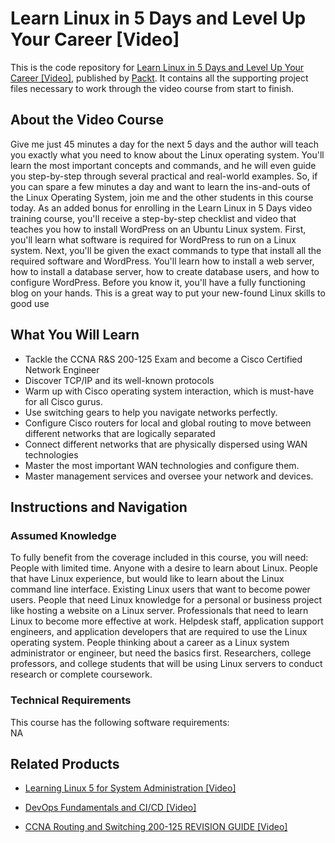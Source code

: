 # Learn Linux in 5 Days and Level Up Your Career [Video]
This is the code repository for [Learn Linux in 5 Days and Level Up Your Career [Video]](https://www.packtpub.com/networking-and-servers/ccna-routing-and-switching-200-125-revision-guide-video?utm_source=github&utm_medium=repository&utm_campaign=9781789803211), published by [Packt](https://www.packtpub.com/?utm_source=github). It contains all the supporting project files necessary to work through the video course from start to finish.
## About the Video Course
Give me just 45 minutes a day for the next 5 days and the author will teach you exactly what you need to know about the Linux operating system. You'll learn the most important concepts and commands, and he will even guide you step-by-step through several practical and real-world examples. So, if you can spare a few minutes a day and want to learn the ins-and-outs of the Linux Operating System, join me and the other students in this course today. As an added bonus for enrolling in the Learn Linux in 5 Days video training course, you'll receive a step-by-step checklist and video that teaches you how to install WordPress on an Ubuntu Linux system. First, you'll learn what software is required for WordPress to run on a Linux system. Next, you'll be given the exact commands to type that install all the required software and WordPress. You'll learn how to install a web server, how to install a database server, how to create database users, and how to configure WordPress. Before you know it, you'll have a fully functioning blog on your hands. This is a great way to put your new-found Linux skills to good use

<H2>What You Will Learn</H2>
<DIV class=book-info-will-learn-text>
<UL>
<LI>Tackle the CCNA R&amp;S 200-125 Exam and become a Cisco Certified Network Engineer 
<LI>Discover TCP/IP and its well-known protocols 
<LI>Warm up with Cisco operating system interaction, which is must-have for all Cisco gurus. 
<LI>Use switching gears to help you navigate networks perfectly. 
<LI>Configure Cisco routers for local and global routing to move between different networks that are logically separated 
<LI>Connect different networks that are physically dispersed using WAN technologies 
<LI>Master the most important WAN technologies and configure them. 
<LI>Master management services and oversee your network and devices. </LI></UL></DIV>

## Instructions and Navigation
### Assumed Knowledge
To fully benefit from the coverage included in this course, you will need:<br/>
People with limited time. Anyone with a desire to learn about Linux. People that have Linux experience, but would like to learn about the Linux command line interface.
Existing Linux users that want to become power users. People that need Linux knowledge for a personal or business project like hosting a website on a Linux server. Professionals that need to learn Linux to become more effective at work. Helpdesk staff, application support engineers, and application developers that are required to use the Linux operating system. People thinking about a career as a Linux system administrator or engineer, but need the basics first. Researchers, college professors, and college students that will be using Linux servers to conduct research or complete coursework.
### Technical Requirements
This course has the following software requirements:<br/>
NA

## Related Products
* [Learning Linux 5 for System Administration [Video]](https://www.packtpub.com/networking-and-servers/ccna-routing-and-switching-200-125-revision-guide-video?utm_source=github&utm_medium=repository&utm_campaign=9781789803211)

* [DevOps Fundamentals and CI/CD [Video]](https://www.packtpub.com/networking-and-servers/ccna-routing-and-switching-200-125-revision-guide-video?utm_source=github&utm_medium=repository&utm_campaign=9781789803211)

* [CCNA Routing and Switching 200-125 REVISION GUIDE [Video]](https://www.packtpub.com/networking-and-servers/ccna-routing-and-switching-200-125-revision-guide-video?utm_source=github&utm_medium=repository&utm_campaign=9781789803211)

